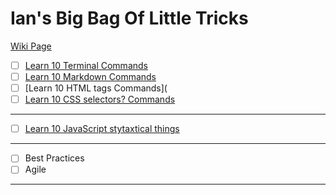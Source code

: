 # Ian's Big Bag Of Little Tricks
[Wiki Page](https://github.com/IanThompson93/Ian-sBigBagOfLittleTricks/wiki)
- [ ] [Learn 10 Terminal Commands](https://www.youtube.com/watch?v=bNlKb8fIiYs) 
- [ ] [Learn 10 Markdown Commands](https://daringfireball.net/projects/markdown/syntax)
- [ ] [Learn 10 HTML tags Commands](
- [ ] [Learn 10 CSS selectors? Commands]()

---

- [ ] [Learn 10 JavaScript stytaxtical things]()

---

- [ ] Best Practices
- [ ] Agile

---

